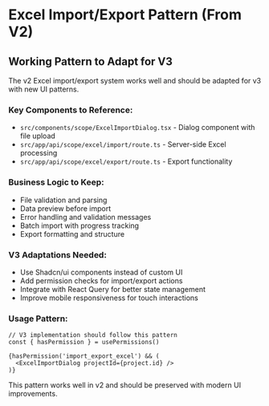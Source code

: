 # Excel Import/Export Pattern (From V2)

## Working Pattern to Adapt for V3

The v2 Excel import/export system works well and should be adapted for v3 with new UI patterns.

### Key Components to Reference:
- `src/components/scope/ExcelImportDialog.tsx` - Dialog component with file upload
- `src/app/api/scope/excel/import/route.ts` - Server-side Excel processing  
- `src/app/api/scope/excel/export/route.ts` - Export functionality

### Business Logic to Keep:
- File validation and parsing
- Data preview before import
- Error handling and validation messages
- Batch import with progress tracking
- Export formatting and structure

### V3 Adaptations Needed:
- Use Shadcn/ui components instead of custom UI
- Add permission checks for import/export actions
- Integrate with React Query for better state management
- Improve mobile responsiveness for touch interactions

### Usage Pattern:
```tsx
// V3 implementation should follow this pattern
const { hasPermission } = usePermissions()

{hasPermission('import_export_excel') && (
  <ExcelImportDialog projectId={project.id} />
)}
```

This pattern works well in v2 and should be preserved with modern UI improvements.